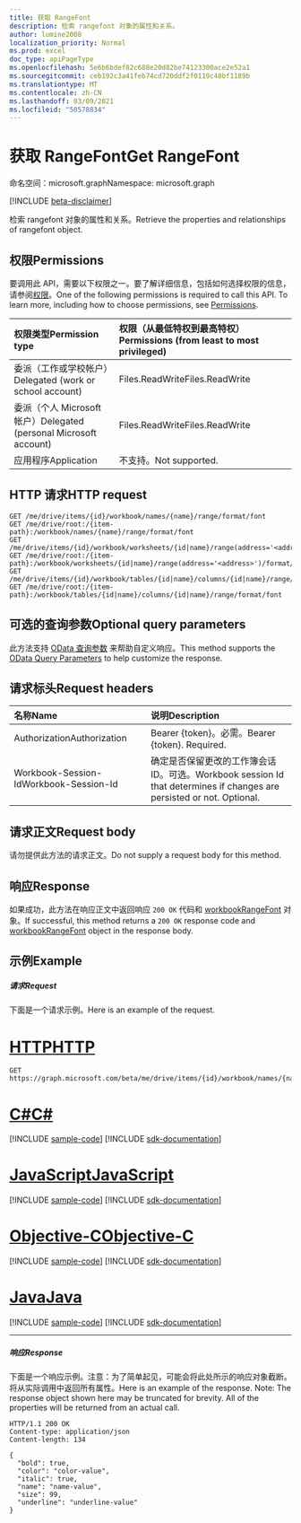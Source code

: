 ```yaml
---
title: 获取 RangeFont
description: 检索 rangefont 对象的属性和关系。
author: lumine2008
localization_priority: Normal
ms.prod: excel
doc_type: apiPageType
ms.openlocfilehash: 5e6b6bdef82c688e20d82be74123300ace2e52a1
ms.sourcegitcommit: ceb192c3a41feb74cd720ddf2f0119c48bf1189b
ms.translationtype: MT
ms.contentlocale: zh-CN
ms.lasthandoff: 03/09/2021
ms.locfileid: "50578834"
---
```

# <a name="get-rangefont"></a><span data-ttu-id="edad0-103">获取 RangeFont</span><span class="sxs-lookup"><span data-stu-id="edad0-103">Get RangeFont</span></span>

<span data-ttu-id="edad0-104">命名空间：microsoft.graph</span><span class="sxs-lookup"><span data-stu-id="edad0-104">Namespace: microsoft.graph</span></span>

[!INCLUDE [beta-disclaimer](../../includes/beta-disclaimer.md)]

<span data-ttu-id="edad0-105">检索 rangefont 对象的属性和关系。</span><span class="sxs-lookup"><span data-stu-id="edad0-105">Retrieve the properties and relationships of rangefont object.</span></span>
## <a name="permissions"></a><span data-ttu-id="edad0-106">权限</span><span class="sxs-lookup"><span data-stu-id="edad0-106">Permissions</span></span>
<span data-ttu-id="edad0-p101">要调用此 API，需要以下权限之一。要了解详细信息，包括如何选择权限的信息，请参阅[权限](/graph/permissions-reference)。</span><span class="sxs-lookup"><span data-stu-id="edad0-p101">One of the following permissions is required to call this API. To learn more, including how to choose permissions, see [Permissions](/graph/permissions-reference).</span></span>

|<span data-ttu-id="edad0-109">权限类型</span><span class="sxs-lookup"><span data-stu-id="edad0-109">Permission type</span></span>      | <span data-ttu-id="edad0-110">权限（从最低特权到最高特权）</span><span class="sxs-lookup"><span data-stu-id="edad0-110">Permissions (from least to most privileged)</span></span>              |
|:--------------------|:---------------------------------------------------------|
|<span data-ttu-id="edad0-111">委派（工作或学校帐户）</span><span class="sxs-lookup"><span data-stu-id="edad0-111">Delegated (work or school account)</span></span> | <span data-ttu-id="edad0-112">Files.ReadWrite</span><span class="sxs-lookup"><span data-stu-id="edad0-112">Files.ReadWrite</span></span>    |
|<span data-ttu-id="edad0-113">委派（个人 Microsoft 帐户）</span><span class="sxs-lookup"><span data-stu-id="edad0-113">Delegated (personal Microsoft account)</span></span> | <span data-ttu-id="edad0-114">Files.ReadWrite</span><span class="sxs-lookup"><span data-stu-id="edad0-114">Files.ReadWrite</span></span>    |
|<span data-ttu-id="edad0-115">应用程序</span><span class="sxs-lookup"><span data-stu-id="edad0-115">Application</span></span> | <span data-ttu-id="edad0-116">不支持。</span><span class="sxs-lookup"><span data-stu-id="edad0-116">Not supported.</span></span> |

## <a name="http-request"></a><span data-ttu-id="edad0-117">HTTP 请求</span><span class="sxs-lookup"><span data-stu-id="edad0-117">HTTP request</span></span>
<!-- { "blockType": "ignored" } -->
```http
GET /me/drive/items/{id}/workbook/names/{name}/range/format/font
GET /me/drive/root:/{item-path}:/workbook/names/{name}/range/format/font
GET /me/drive/items/{id}/workbook/worksheets/{id|name}/range(address='<address>')/format/font
GET /me/drive/root:/{item-path}:/workbook/worksheets/{id|name}/range(address='<address>')/format/font
GET /me/drive/items/{id}/workbook/tables/{id|name}/columns/{id|name}/range/format/font
GET /me/drive/root:/{item-path}:/workbook/tables/{id|name}/columns/{id|name}/range/format/font
```
## <a name="optional-query-parameters"></a><span data-ttu-id="edad0-118">可选的查询参数</span><span class="sxs-lookup"><span data-stu-id="edad0-118">Optional query parameters</span></span>
<span data-ttu-id="edad0-119">此方法支持 [OData 查询参数](/graph/query-parameters) 来帮助自定义响应。</span><span class="sxs-lookup"><span data-stu-id="edad0-119">This method supports the [OData Query Parameters](/graph/query-parameters) to help customize the response.</span></span>

## <a name="request-headers"></a><span data-ttu-id="edad0-120">请求标头</span><span class="sxs-lookup"><span data-stu-id="edad0-120">Request headers</span></span>
| <span data-ttu-id="edad0-121">名称</span><span class="sxs-lookup"><span data-stu-id="edad0-121">Name</span></span>      |<span data-ttu-id="edad0-122">说明</span><span class="sxs-lookup"><span data-stu-id="edad0-122">Description</span></span>|
|:----------|:----------|
| <span data-ttu-id="edad0-123">Authorization</span><span class="sxs-lookup"><span data-stu-id="edad0-123">Authorization</span></span>  | <span data-ttu-id="edad0-p102">Bearer {token}。必需。</span><span class="sxs-lookup"><span data-stu-id="edad0-p102">Bearer {token}. Required.</span></span> |
| <span data-ttu-id="edad0-126">Workbook-Session-Id</span><span class="sxs-lookup"><span data-stu-id="edad0-126">Workbook-Session-Id</span></span>  | <span data-ttu-id="edad0-p103">确定是否保留更改的工作簿会话 ID。可选。</span><span class="sxs-lookup"><span data-stu-id="edad0-p103">Workbook session Id that determines if changes are persisted or not. Optional.</span></span>|

## <a name="request-body"></a><span data-ttu-id="edad0-129">请求正文</span><span class="sxs-lookup"><span data-stu-id="edad0-129">Request body</span></span>
<span data-ttu-id="edad0-130">请勿提供此方法的请求正文。</span><span class="sxs-lookup"><span data-stu-id="edad0-130">Do not supply a request body for this method.</span></span>

## <a name="response"></a><span data-ttu-id="edad0-131">响应</span><span class="sxs-lookup"><span data-stu-id="edad0-131">Response</span></span>

<span data-ttu-id="edad0-132">如果成功，此方法在响应正文中返回响应 `200 OK` 代码和 [workbookRangeFont](../resources/workbookrangefont.md) 对象。</span><span class="sxs-lookup"><span data-stu-id="edad0-132">If successful, this method returns a `200 OK` response code and [workbookRangeFont](../resources/workbookrangefont.md) object in the response body.</span></span>
## <a name="example"></a><span data-ttu-id="edad0-133">示例</span><span class="sxs-lookup"><span data-stu-id="edad0-133">Example</span></span>
##### <a name="request"></a><span data-ttu-id="edad0-134">请求</span><span class="sxs-lookup"><span data-stu-id="edad0-134">Request</span></span>
<span data-ttu-id="edad0-135">下面是一个请求示例。</span><span class="sxs-lookup"><span data-stu-id="edad0-135">Here is an example of the request.</span></span>

# <a name="http"></a>[<span data-ttu-id="edad0-136">HTTP</span><span class="sxs-lookup"><span data-stu-id="edad0-136">HTTP</span></span>](#tab/http)
<!-- {
  "blockType": "request",
  "name": "get_rangefont"
}-->
```msgraph-interactive
GET https://graph.microsoft.com/beta/me/drive/items/{id}/workbook/names/{name}/range/format/font
```
# <a name="c"></a>[<span data-ttu-id="edad0-137">C#</span><span class="sxs-lookup"><span data-stu-id="edad0-137">C#</span></span>](#tab/csharp)
[!INCLUDE [sample-code](../includes/snippets/csharp/get-rangefont-csharp-snippets.md)]
[!INCLUDE [sdk-documentation](../includes/snippets/snippets-sdk-documentation-link.md)]

# <a name="javascript"></a>[<span data-ttu-id="edad0-138">JavaScript</span><span class="sxs-lookup"><span data-stu-id="edad0-138">JavaScript</span></span>](#tab/javascript)
[!INCLUDE [sample-code](../includes/snippets/javascript/get-rangefont-javascript-snippets.md)]
[!INCLUDE [sdk-documentation](../includes/snippets/snippets-sdk-documentation-link.md)]

# <a name="objective-c"></a>[<span data-ttu-id="edad0-139">Objective-C</span><span class="sxs-lookup"><span data-stu-id="edad0-139">Objective-C</span></span>](#tab/objc)
[!INCLUDE [sample-code](../includes/snippets/objc/get-rangefont-objc-snippets.md)]
[!INCLUDE [sdk-documentation](../includes/snippets/snippets-sdk-documentation-link.md)]

# <a name="java"></a>[<span data-ttu-id="edad0-140">Java</span><span class="sxs-lookup"><span data-stu-id="edad0-140">Java</span></span>](#tab/java)
[!INCLUDE [sample-code](../includes/snippets/java/get-rangefont-java-snippets.md)]
[!INCLUDE [sdk-documentation](../includes/snippets/snippets-sdk-documentation-link.md)]

---

##### <a name="response"></a><span data-ttu-id="edad0-141">响应</span><span class="sxs-lookup"><span data-stu-id="edad0-141">Response</span></span>
<span data-ttu-id="edad0-p104">下面是一个响应示例。注意：为了简单起见，可能会将此处所示的响应对象截断。将从实际调用中返回所有属性。</span><span class="sxs-lookup"><span data-stu-id="edad0-p104">Here is an example of the response. Note: The response object shown here may be truncated for brevity. All of the properties will be returned from an actual call.</span></span>
<!-- {
  "blockType": "response",
  "truncated": true,
  "@odata.type": "microsoft.graph.workbookRangeFont"
} -->
```http
HTTP/1.1 200 OK
Content-type: application/json
Content-length: 134

{
  "bold": true,
  "color": "color-value",
  "italic": true,
  "name": "name-value",
  "size": 99,
  "underline": "underline-value"
}
```

<!-- uuid: 8fcb5dbc-d5aa-4681-8e31-b001d5168d79
2015-10-25 14:57:30 UTC -->
<!--
{
  "type": "#page.annotation",
  "description": "Get RangeFont",
  "keywords": "",
  "section": "documentation",
  "tocPath": "",
  "suppressions": [
  ]
}
-->
